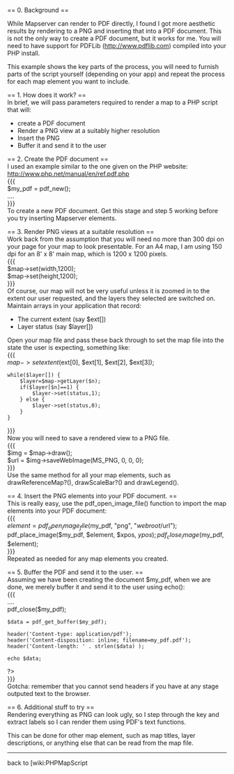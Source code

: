 == 0. Background ==                                                                                                                                                                                                                                                                                                    
                                                                                                                                                                                                                                                                                                                       
While Mapserver can render to PDF directly, I found I got more aesthetic results by rendering to a PNG and inserting that into a PDF document. This is not the only way to create a PDF document, but it works for me. You will need to have support for PDFLib (http://www.pdflib.com) compiled into your PHP install.
                                                                                                                                                                                                                                                                                                                       
This example shows the key parts of the process, you will need to furnish parts of the script yourself (depending on your app) and repeat the process for each map element you want to include.                                                                                                                        
                                                                                                                                                                                                                                                                                                                       
== 1. How does it work? ==                                                                                                                                                                                                                                                                                             
In brief, we will pass parameters required to render a map to a PHP script that will:                                                                                                                                                                                                                                  
                                                                                                                                                                                                                                                                                                                       
  - create a PDF document                                                                                                                                                                                                                                                                                              
  - Render a PNG view at a suitably higher resolution                                                                                                                                                                                                                                                                  
  - Insert the PNG                                                                                                                                                                                                                                                                                                     
  - Buffer it and send it to the user                                                                                                                                                                                                                                                                                  
                                                                                                                                                                                                                                                                                                                       
== 2. Create the PDF document ==                                                                                                                                                                                                                                                                                       
I used an example similar to the one given on the PHP website: http://www.php.net/manual/en/ref.pdf.php                                                                                                                                                                                                                
{{{                                                                                                                                                                                                                                                                                                                    
    $my_pdf = pdf_new();                                                                                                                                                                                                                                                                                               
    ....                                                                                                                                                                                                                                                                                                               
}}}                                                                                                                                                                                                                                                                                                                    
To create a new PDF document. Get this stage and step 5 working before you try inserting Mapserver elements.                                                                                                                                                                                                           
                                                                                                                                                                                                                                                                                                                       
== 3. Render PNG views at a suitable resolution ==                                                                                                                                                                                                                                                                     
Work back from the assumption that you will need no more than 300 dpi on your page for your map to look presentable. For an A4 map, I am using 150 dpi for an 8' x 8' main map, which is 1200 x 1200 pixels.                                                                                                           
{{{                                                                                                                                                                                                                                                                                                                    
    $map->set(width,1200);                                                                                                                                                                                                                                                                                             
    $map->set(height,1200);                                                                                                                                                                                                                                                                                            
}}}                                                                                                                                                                                                                                                                                                                    
Of course, our map will not be very useful unless it is zoomed in to the extent our user requested, and the layers they selected are switched on. Maintain arrays in your application that record:                                                                                                                     
                                                                                                                                                                                                                                                                                                                       
  - The current extent (say $ext[])                                                                                                                                                                                                                                                                                    
  - Layer status (say $layer[])                                                                                                                                                                                                                                                                                        
                                                                                                                                                                                                                                                                                                                       
Open your map file and pass these back through to set the map file into the state the user is expecting, something like:                                                                                                                                                                                               
{{{                                                                                                                                                                                                                                                                                                                    
    $map->setextent($ext[0], $ext[1], $ext[2], $ext[3]);                                                                                                                                                                                                                                                               
                                                                                                                                                                                                                                                                                                                       
    while($layer[]) {                                                                                                                                                                                                                                                                                                  
        $layer=$map->getLayer($n);                                                                                                                                                                                                                                                                                     
        if($layer[$n]==1) {                                                                                                                                                                                                                                                                                            
            $layer->set(status,1);                                                                                                                                                                                                                                                                                     
        } else {                                                                                                                                                                                                                                                                                                       
            $layer->set(status,0);                                                                                                                                                                                                                                                                                     
        }                                                                                                                                                                                                                                                                                                              
    }                                                                                                                                                                                                                                                                                                                  
}}}                                                                                                                                                                                                                                                                                                                    
Now you will need to save a rendered view to a PNG file.                                                                                                                                                                                                                                                               
{{{                                                                                                                                                                                                                                                                                                                    
    $img = $map->draw();                                                                                                                                                                                                                                                                                               
    $url = $img->saveWebImage(MS_PNG, 0, 0, 0);                                                                                                                                                                                                                                                                        
}}}                                                                                                                                                                                                                                                                                                                    
Use the same method for all your map elements, such as drawReferenceMap?(), drawScaleBar?() and drawLegend().                                                                                                                                                                                                          
                                                                                                                                                                                                                                                                                                                       
== 4. Insert the PNG elements into your PDF document. ==                                                                                                                                                                                                                                                               
This is really easy, use the pdf_open_image_file() function to import the map elements into your PDF document:                                                                                                                                                                                                         
{{{                                                                                                                                                                                                                                                                                                                    
    $element = pdf_open_image_file($my_pdf, "png", "$webroot/$url");                                                                                                                                                                                                                                                   
    pdf_place_image($my_pdf, $element, $xpos, $ypos);                                                                                                                                                                                                                                                                  
    pdf_close_image($my_pdf, $element);                                                                                                                                                                                                                                                                                
}}}                                                                                                                                                                                                                                                                                                                    
Repeated as needed for any map elements you created.                                                                                                                                                                                                                                                                   
                                                                                                                                                                                                                                                                                                                       
== 5. Buffer the PDF and send it to the user. ==                                                                                                                                                                                                                                                                       
Assuming we have been creating the document $my_pdf, when we are done, we merely buffer it and send it to the user using echo():                                                                                                                                                                                       
{{{                                                                                                                                                                                                                                                                                                                    
    ....                                                                                                                                                                                                                                                                                                               
    pdf_close($my_pdf);                                                                                                                                                                                                                                                                                                
                                                                                                                                                                                                                                                                                                                       
    $data = pdf_get_buffer($my_pdf);                                                                                                                                                                                                                                                                                   
                                                                                                                                                                                                                                                                                                                       
    header('Content-type: application/pdf');                                                                                                                                                                                                                                                                           
    header('Content-disposition: inline; filename=my_pdf.pdf');                                                                                                                                                                                                                                                        
    header('Content-length: ' . strlen($data) );                                                                                                                                                                                                                                                                       
                                                                                                                                                                                                                                                                                                                       
    echo $data;                                                                                                                                                                                                                                                                                                        
                                                                                                                                                                                                                                                                                                                       
?>                                                                                                                                                                                                                                                                                                                     
}}}                                                                                                                                                                                                                                                                                                                    
Gotcha: remember that you cannot send headers if you have at any stage outputed text to the browser.                                                                                                                                                                                                                   
                                                                                                                                                                                                                                                                                                                       
== 6. Additional stuff to try ==                                                                                                                                                                                                                                                                                       
Rendering everything as PNG can look ugly, so I step through the key and extract labels so I can render them using PDF's text functions.                                                                                                                                                                               
                                                                                                                                                                                                                                                                                                                       
This can be done for other map element, such as map titles, layer descriptions, or anything else that can be read from the map file.                                                                                                                                                                                   
                                                                                                                                                                                                                                                                                                                       
----                                                                                                                                                                                                                                                                                                                   
back to [wiki:PHPMapScript
